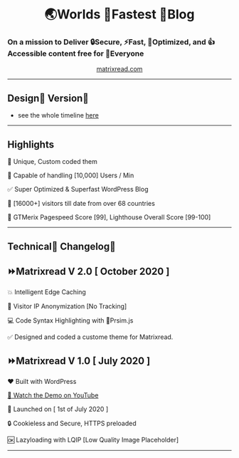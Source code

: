 <h1 align="center">
	🌏Worlds 🚀Fastest 📰Blog
</h1>
<h3>
On a mission to Deliver 🔒Secure, ⚡Fast, 🐥Optimized, and 👍Accessible content free for 💖Everyone
</h3>
<p align="center">
<a href="https://matrixread.com/">matrixread.com</a>
</p>

***

## Design🎨 Version💖

* see the whole timeline [here](https://matrixread.com/version/)

***
## Highlights

🌻 Unique, Custom coded them

🎯 Capable of handling [10,000] Users / Min

✅ Super Optimized & Superfast WordPress Blog

🙌 [16000+] visitors till date from over 68 countries

💯 GTMerix Pagespeed Score [99], Lighthouse Overall Score [99-100]

***

## Technical🤖 Changelog📑

## ⏩Matrixread V 2.0 [ October 2020 ]

💥 Intelligent Edge Caching

🔐 Visitor IP Anonymization [No Tracking]

💻 Code Syntax Highlighting with 🌈Prsim.js

✅ Designed and coded a custome theme for Matrixread.

## ⏩Matrixread V 1.0 [ July 2020 ]

❤️ Built with WordPress 

[🎥 Watch the Demo on YouTube](https://www.youtube.com/watch?v=lnvsuNZURR0)

🚀 Launched on [ 1st of July  2020 ]

🔒 Cookieless and Secure, HTTPS preloaded

🆗 Lazyloading with LQIP [Low Quality Image Placeholder]

***

